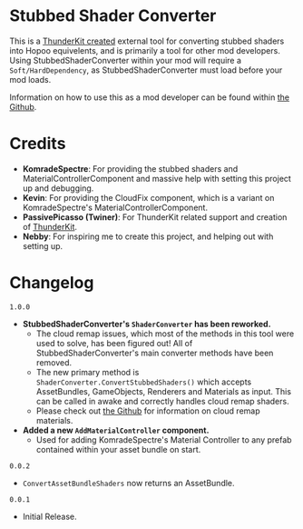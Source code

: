 # Stubbed Shader Converter

This is a [ThunderKit created](https://github.com/risk-of-thunder/R2Wiki/wiki/Creating-Mods-with-Thunderkit) external tool for converting stubbed shaders into Hopoo equivelents, and is primarily a tool for other mod developers.  
Using StubbedShaderConverter within your mod will require a `Soft/HardDependency`, as StubbedShaderConverter must load before your mod loads.  

Information on how to use this as a mod developer can be found within [the Github](https://github.com/Vale-X/StubbedShaderConverter).

# Credits
- **KomradeSpectre**: For providing the stubbed shaders and MaterialControllerComponent and massive help with setting this project up and debugging.
- **Kevin**: For providing the CloudFix component, which is a variant on KomradeSpectre's MaterialControllerComponent.
- **PassivePicasso (Twiner)**: For ThunderKit related support and creation of [ThunderKit](https://github.com/risk-of-thunder/R2Wiki/wiki/Creating-Mods-with-Thunderkit).
- **Nebby**: For inspiring me to create this project, and helping out with setting up.

# Changelog

`1.0.0`

- __StubbedShaderConverter's `ShaderConverter` has been reworked.__
    - The cloud remap issues, which most of the methods in this tool were used to solve, has been figured out! All of StubbedShaderConverter's main converter methods have been removed.
	- The new primary method is `ShaderConverter.ConvertStubbedShaders()` which accepts AssetBundles, GameObjects, Renderers and Materials as input. This can be called in awake and correctly handles cloud remap shaders.
	- Please check out [the Github](https://github.com/Vale-X/StubbedShaderConverter) for information on cloud remap materials.
- __Added a new `AddMaterialController` component.__
    - Used for adding KomradeSpectre's Material Controller to any prefab contained within your asset bundle on start.

`0.0.2`

- `ConvertAssetBundleShaders` now returns an AssetBundle.

`0.0.1`

- Initial Release.